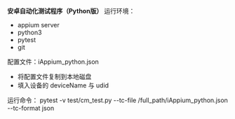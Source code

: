 **安卓自动化测试程序（Python版）**
运行环境：
- appium server
- python3
- pytest
- git

配置文件：iAppium_python.json
- 将配置文件复制到本地磁盘
- 填入设备的 deviceName 与 udid

运行命令：
pytest -v test/cm_test.py --tc-file /full_path/iAppium_python.json --tc-format json